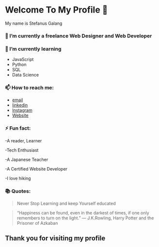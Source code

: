 # Welcome To My Profile 👋

My name is Stefanus Galang 

### 🔭 I’m currently a freelance Web Designer and Web Developer

### 🌱 I’m currently learning 

- JavaScript
- Python 
- SQL 
- Data Science

### 📫 How to reach me: 

- [email](mailto:project.bikinweb@gmail.com)
- [linkedin]( https://id.linkedin.com/in/stefanus-galang-wiby-listyanto-87bb411b9 )
- [Instagram](https://www.instagram.com/st_galang/) 
- [Website](https://stefanusgalang.github.io/)

### ⚡ Fun fact: 

-A reader, Learner

-Tech Enthusiast

-A Japanese Teacher 

-A Certified Website Developer 

-I love hiking


### 📚 Quotes:

> Never Stop Learning and keep Yourself educated 

> “Happiness can be found, even in the darkest of times, if one only remembers to turn on the light.”
― J.K.Rowling, Harry Potter and the Prisoner of Azkaban

## Thank you for visiting my profile

